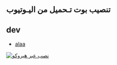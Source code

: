 ## تنصيب بوت تـحميل من اليـوتيوب 

    
## dev
* [alaa](https://t.me/alaa_i1) 


[![نصب عبر هيروكو](https://www.herokucdn.com/deploy/button.svg)](https://heroku.com/deploy?template=https://github.com/vip3laa1/Youtube)
